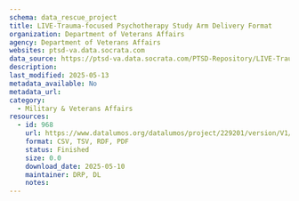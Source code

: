 ```yaml
---
schema: data_rescue_project 
title: LIVE-Trauma-focused Psychotherapy Study Arm Delivery Format
organization: Department of Veterans Affairs
agency: Department of Veterans Affairs
websites: ptsd-va.data.socrata.com
data_source: https://ptsd-va.data.socrata.com/PTSD-Repository/LIVE-Trauma-focused-Psychotherapy-Study-Arm-Delive/c72g-z7b3
description: 
last_modified: 2025-05-13
metadata_available: No
metadata_url: 
category:
  - Military & Veterans Affairs 
resources:
  - id: 968
    url: https://www.datalumos.org/datalumos/project/229201/version/V1/view
    format: CSV, TSV, RDF, PDF
    status: Finished
    size: 0.0
    download_date: 2025-05-10
    maintainer: DRP, DL
    notes: 
---
```

